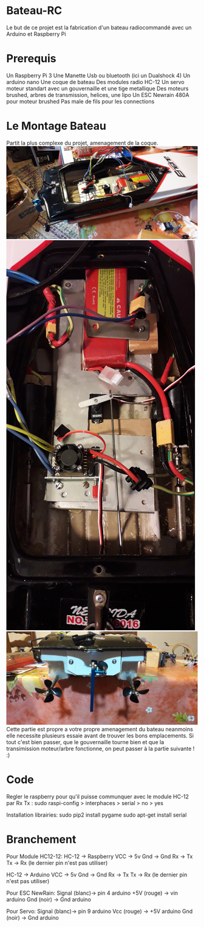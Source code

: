# Bateau-RC
Le but de ce projet est la fabrication d'un bateau radiocommandé avec un Arduino et Raspberry Pi

# Prerequis
Un Raspberry Pi 3
Une Manette Usb ou bluetooth (ici un Dualshock 4)
Un arduino nano 
Une coque de bateau
Des modules radio HC-12
Un servo moteur standart avec un gouvernaille et une tige metallique
Des moteurs brushed, arbres de transmission, helices, une lipo
Un ESC Newrain 480A pour moteur brushed
Pas male de fils pour les connections

# Le Montage Bateau
Partit la plus complexe du projet, amenagement de la coque.
![bateau](https://github.com/Arnaud-Della/Bateau-RC/blob/master/Images/20190306_182206.jpg)
![bateau2](https://github.com/Arnaud-Della/Bateau-RC/blob/master/Images/20190306_182149.jpg)
![bateau3](https://github.com/Arnaud-Della/Bateau-RC/blob/master/Images/20190306_182157.jpg)
Cette partie est propre a votre propre amenagement du bateau neanmoins elle necessite plusieurs essaie avant de trouver les bons emplacements.
Si tout c'est bien passer, que le gouvernaille tourne bien et que la transimission moteur/arbre fonctionne, on peut passer à la partie suivante ! :)

# Code
Regler le raspberry pour qu'il puisse communquer avec le module HC-12 par Rx Tx :
sudo raspi-config > interphaces > serial > no > yes

Installation librairies:
sudo pip2 install pygame
sudo apt-get install serial

# Branchement
Pour Module HC12-12:
HC-12 -> Raspberry
VCC -> 5v
Gnd -> Gnd
Rx -> Tx
Tx -> Rx
(le dernier pin n'est pas utiliser)

HC-12 -> Arduino
VCC -> 5v
Gnd -> Gnd
Rx -> Tx
Tx -> Rx
(le dernier pin n'est pas utiliser)

Pour ESC NewRain:
Signal (blanc)-> pin 4 arduino
+5V (rouge) -> vin arduino
Gnd (noir) -> Gnd arduino

Pour Servo:
Signal (blanc)-> pin 9 arduino
Vcc (rouge) -> +5V arduino
Gnd (noir) -> Gnd arduino
      

